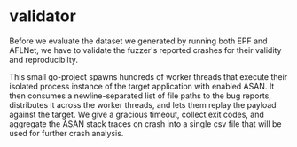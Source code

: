 # validator

Before we evaluate the dataset we generated by running both EPF and AFLNet, we have to validate the fuzzer's reported crashes for their validity and reproducibilty.

This small go-project spawns hundreds of worker threads that execute their isolated process instance of the target application with enabled ASAN. It then consumes a newline-separated list
of file paths to the bug reports, distributes it across the worker threads, and lets them replay the payload against the target. We give a gracious timeout, collect exit codes, and
aggregate the ASAN stack traces on crash into a single csv file that will be used for further crash analysis.

